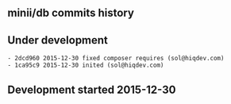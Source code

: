 minii/db commits history
------------------------

## Under development

    - 2dcd960 2015-12-30 fixed composer requires (sol@hiqdev.com)
    - 1ca95c9 2015-12-30 inited (sol@hiqdev.com)

## Development started 2015-12-30


